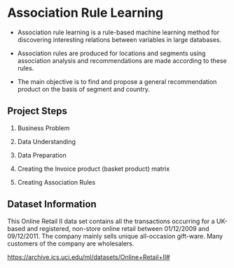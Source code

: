 # Association Rule Learning

* Association rule learning is a rule-based machine learning method for discovering interesting relations between variables in large databases. 

* Association rules are produced for locations and segments using association analysis and recommendations are made according to these rules.

* The main objective is to find and propose a general recommendation product on the basis of segment and country.


## Project Steps

1. Business Problem

2. Data Understanding

3. Data Preparation

4. Creating the Invoice product (basket product) matrix

5. Creating Association Rules


## Dataset Information

This Online Retail II data set contains all the transactions occurring for a UK-based and registered, non-store online retail between 01/12/2009 and 09/12/2011. The company mainly sells unique all-occasion gift-ware. Many customers of the company are wholesalers.

https://archive.ics.uci.edu/ml/datasets/Online+Retail+II#
